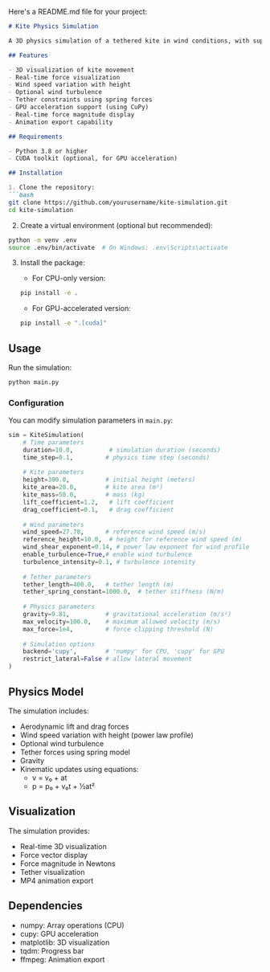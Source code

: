 Here's a README.md file for your project:

```markdown:README.md
# Kite Physics Simulation

A 3D physics simulation of a tethered kite in wind conditions, with support for both CPU and GPU acceleration.

## Features

- 3D visualization of kite movement
- Real-time force visualization
- Wind speed variation with height
- Optional wind turbulence
- Tether constraints using spring forces
- GPU acceleration support (using CuPy)
- Real-time force magnitude display
- Animation export capability

## Requirements

- Python 3.8 or higher
- CUDA toolkit (optional, for GPU acceleration)

## Installation

1. Clone the repository:
```bash
git clone https://github.com/yourusername/kite-simulation.git
cd kite-simulation
```

2. Create a virtual environment (optional but recommended):
```bash
python -m venv .env
source .env/bin/activate  # On Windows: .env\Scripts\activate
```

3. Install the package:
   
   - For CPU-only version:
   ```bash
   pip install -e .
   ```
   
   - For GPU-accelerated version:
   ```bash
   pip install -e ".[cuda]"
   ```

## Usage

Run the simulation:
```bash
python main.py
```

### Configuration

You can modify simulation parameters in `main.py`:

```python
sim = KiteSimulation(
    # Time parameters
    duration=10.0,          # simulation duration (seconds)
    time_step=0.1,         # physics time step (seconds)
    
    # Kite parameters
    height=300.0,          # initial height (meters)
    kite_area=20.0,        # kite area (m²)
    kite_mass=50.0,        # mass (kg)
    lift_coefficient=1.2,   # lift coefficient
    drag_coefficient=0.1,   # drag coefficient
    
    # Wind parameters
    wind_speed=27.78,      # reference wind speed (m/s)
    reference_height=10.0,  # height for reference wind speed (m)
    wind_shear_exponent=0.14, # power law exponent for wind profile
    enable_turbulence=True,# enable wind turbulence
    turbulence_intensity=0.1, # turbulence intensity
    
    # Tether parameters
    tether_length=400.0,   # tether length (m)
    tether_spring_constant=1000.0,  # tether stiffness (N/m)
    
    # Physics parameters
    gravity=9.81,          # gravitational acceleration (m/s²)
    max_velocity=100.0,    # maximum allowed velocity (m/s)
    max_force=1e4,         # force clipping threshold (N)
    
    # Simulation options
    backend='cupy',        # 'numpy' for CPU, 'cupy' for GPU
    restrict_lateral=False # allow lateral movement
)
```

## Physics Model

The simulation includes:
- Aerodynamic lift and drag forces
- Wind speed variation with height (power law profile)
- Optional wind turbulence
- Tether forces using spring model
- Gravity
- Kinematic updates using equations:
  - v = v₀ + at
  - p = p₀ + v₀t + ½at²

## Visualization

The simulation provides:
- Real-time 3D visualization
- Force vector display
- Force magnitude in Newtons
- Tether visualization
- MP4 animation export

## Dependencies

- numpy: Array operations (CPU)
- cupy: GPU acceleration
- matplotlib: 3D visualization
- tqdm: Progress bar
- ffmpeg: Animation export
